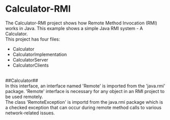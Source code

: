 # Calculator-RMI
The Calculator-RMI project shows how Remote Method Invocation (RMI) works in Java. This example shows a simple Java RMI system - A Calculator. <br/>
This project has four files: <br/>
- Calculator
- CalculatorImplementation
- CalculatorServer
- CalculatorClients
<br/>
##Calculator## <br/>
In this interface, an interface named 'Remote' is imported from the 'java.rmi' package. 'Remote' interface is necessary for any object in an RMI project to be used remotely. <br/>
The class 'RemoteException' is importd from the java.rmi package which is a checked exception that can occur during remote method calls to various network-related issues. <br/>
